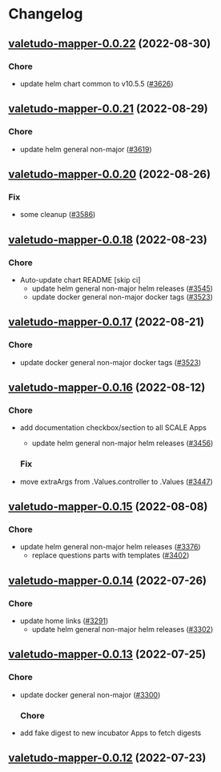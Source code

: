 # Changelog



## [valetudo-mapper-0.0.22](https://github.com/truecharts/charts/compare/valetudo-mapper-0.0.21...valetudo-mapper-0.0.22) (2022-08-30)

### Chore

- update helm chart common to v10.5.5 ([#3626](https://github.com/truecharts/charts/issues/3626))




## [valetudo-mapper-0.0.21](https://github.com/truecharts/charts/compare/valetudo-mapper-0.0.20...valetudo-mapper-0.0.21) (2022-08-29)

### Chore

- update helm general non-major ([#3619](https://github.com/truecharts/charts/issues/3619))




## [valetudo-mapper-0.0.20](https://github.com/truecharts/charts/compare/valetudo-mapper-0.0.18...valetudo-mapper-0.0.20) (2022-08-26)

### Fix

- some cleanup ([#3586](https://github.com/truecharts/charts/issues/3586))




## [valetudo-mapper-0.0.18](https://github.com/truecharts/charts/compare/valetudo-mapper-0.0.16...valetudo-mapper-0.0.18) (2022-08-23)

### Chore

- Auto-update chart README [skip ci]
  - update helm general non-major helm releases ([#3545](https://github.com/truecharts/charts/issues/3545))
  - update docker general non-major docker tags ([#3523](https://github.com/truecharts/charts/issues/3523))




## [valetudo-mapper-0.0.17](https://github.com/truecharts/charts/compare/valetudo-mapper-0.0.16...valetudo-mapper-0.0.17) (2022-08-21)

### Chore

- update docker general non-major docker tags ([#3523](https://github.com/truecharts/charts/issues/3523))




## [valetudo-mapper-0.0.16](https://github.com/truecharts/charts/compare/valetudo-mapper-0.0.15...valetudo-mapper-0.0.16) (2022-08-12)

### Chore

- add documentation checkbox/section to all SCALE Apps
  - update helm general non-major helm releases ([#3456](https://github.com/truecharts/charts/issues/3456))

  ### Fix

- move extraArgs from .Values.controller to .Values ([#3447](https://github.com/truecharts/charts/issues/3447))




## [valetudo-mapper-0.0.15](https://github.com/truecharts/charts/compare/valetudo-mapper-0.0.14...valetudo-mapper-0.0.15) (2022-08-08)

### Chore

- update helm general non-major helm releases ([#3376](https://github.com/truecharts/charts/issues/3376))
  - replace questions parts with templates ([#3402](https://github.com/truecharts/charts/issues/3402))




## [valetudo-mapper-0.0.14](https://github.com/truecharts/apps/compare/valetudo-mapper-0.0.13...valetudo-mapper-0.0.14) (2022-07-26)

### Chore

- update home links ([#3291](https://github.com/truecharts/apps/issues/3291))
  - update helm general non-major helm releases ([#3302](https://github.com/truecharts/apps/issues/3302))




## [valetudo-mapper-0.0.13](https://github.com/truecharts/apps/compare/valetudo-mapper-0.0.12...valetudo-mapper-0.0.13) (2022-07-25)

### Chore

- update docker general non-major ([#3300](https://github.com/truecharts/apps/issues/3300))

  ### Chore

- add fake digest to new incubator Apps to fetch digests




## [valetudo-mapper-0.0.12](https://github.com/truecharts/apps/compare/valetudo-mapper-0.0.11...valetudo-mapper-0.0.12) (2022-07-23)
